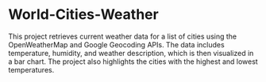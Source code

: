 # World-Cities-Weather
This project retrieves current weather data for a list of cities using the OpenWeatherMap and Google Geocoding APIs. The data includes temperature, humidity, and weather description, which is then visualized in a bar chart. The project also highlights the cities with the highest and lowest temperatures.
